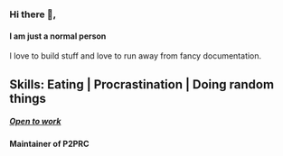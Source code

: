### Hi there 👋,
#### I am just a normal person
I love to build stuff and love to run away from fancy documentation. 

Skills: Eating | Procrastination | Doing random things 
----

##### [Open to work](https://akilan.io/generalposts/opentowork/)
#### Maintainer of P2PRC
